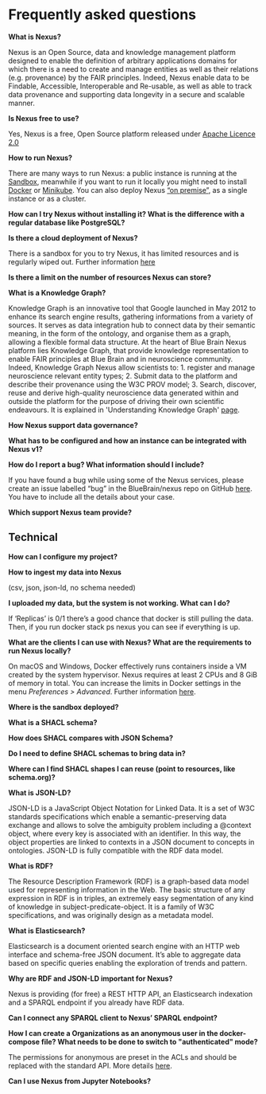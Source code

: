 # Frequently asked questions


**What is Nexus?**

Nexus is an Open Source, data and knowledge management platform designed to enable the definition of arbitrary applications domains for which there is a need to create and manage entities as well as their relations (e.g. provenance) by the FAIR principles. Indeed, Nexus enable data to be Findable, Accessible, Interoperable and Re-usable, as well as able to track data provenance and supporting data longevity in a secure and scalable manner.


**Is Nexus free to use?**

Yes, Nexus is a free, Open Source platform released under [Apache Licence 2.0](https://opensource.org/licenses/Apache-2.0)


**How to run Nexus?**

There are many ways to run Nexus: a public instance is running at the [Sandbox](https://nexus-sandbox.io/web), meanwhile if you want to run it locally you might need to install [Docker](https://bluebrain.github.io/nexus/docs/getting-started/running-nexus/docker.html) or [Minikube](https://bluebrain.github.io/nexus/docs/getting-started/running-nexus/minikube.html). You can also deploy Nexus [“on premise”](https://bluebrain.github.io/nexus/docs/getting-started/running-nexus/minikube.html), as a single instance or as a cluster.


**How can I try Nexus without installing it? What is the difference with a regular database like PostgreSQL?**



**Is there a cloud deployment of Nexus?**

There is a sandbox for you to try Nexus, it has limited resources and is regularly wiped out. Further information [here](https://bluebrain.github.io/nexus/docs/webapps/index.html)


**Is there a limit on the number of resources Nexus can store?**



**What is a Knowledge Graph?**

Knowledge Graph is an innovative tool that Google launched in May 2012 to enhance its search engine results, gathering informations from a variety of sources. It serves as data integration hub to connect data by their semantic meaning, in the form of the ontology, and organise them as a graph, allowing a flexible formal data structure.
At the heart of Blue Brain Nexus platform lies Knowledge Graph, that provide knowledge representation to enable FAIR principles at Blue Brain and in neuroscience community.
Indeed, Knowledge Graph Nexus allow scientists to: 1. register and manage neuroscience relevant entity types; 2. Submit data to the platform and describe their provenance using the W3C PROV model; 3. Search, discover, reuse and derive high-quality neuroscience data generated within and outside the platform for the purpose of driving their own scientific endeavours.
It is explained in 'Understanding Knowledge Graph' [page](https://bluebrain.github.io/nexus/docs/tutorial/knowledge-graph/index.html).


**How Nexus support data governance?**


**What has to be configured and how an instance can be integrated with Nexus v1?**


**How do I report a bug? What information should I include?**

If you have found a bug while using some of the Nexus services, please create an issue labelled “bug” in the BlueBrain/nexus repo on GitHub [here](https://github.com/BlueBrain/nexus/issues/new?labels=bug). You have to include all the details about your case.


**Which support Nexus team provide?**



## Technical

**How can I configure my project?**

**How to ingest my data into Nexus**

(csv, json, json-ld, no schema needed)

**I uploaded my data, but the system is not working. What can I do?**

If ‘Replicas’ is 0/1 there’s a good chance that docker is still pulling the data.
Then, if you run docker stack ps nexus you can see if everything is up.


**What are the clients I can use with Nexus? What are the requirements to run Nexus locally?**

On macOS and Windows, Docker effectively runs containers inside a VM created by the system hypervisor. Nexus requires at least 2 CPUs and 8 GiB of memory in total. You can increase the limits in Docker settings in the menu *Preferences > Advanced*. Further information [here](https://bluebrain.github.io/nexus/docs/getting-started/running-nexus/docker.html).


**Where is the sandbox deployed?**


**What is a SHACL schema?**



**How does SHACL compares with JSON Schema?**



**Do I need to define SHACL schemas to bring data in?**



**Where can I find SHACL shapes I can reuse (point to resources, like schema.org)?**



**What is JSON-LD?**

JSON-LD is a JavaScript Object Notation for Linked Data. It is a set of W3C standards specifications which enable a semantic-preserving data exchange and allows to solve the ambiguity problem including a @context object, where every key is associated with an identifier. In this way, the object properties are linked to contexts in a JSON document to concepts in ontologies. 
JSON-LD is fully compatible with the RDF data model.

**What is RDF?**

The Resource Description Framework (RDF) is a graph-based data model used for representing information in the Web. The basic structure of any expression in RDF is in triples, an extremely easy segmentation of any kind of knowledge in subject-predicate-object. It is a family of W3C specifications, and was originally design as a metadata model.
 
**What is Elasticsearch?**

Elasticsearch is a document oriented search engine with an HTTP web interface and schema-free JSON document. It’s able to aggregate data based on specific queries enabling the exploration of trends and pattern.


**Why are RDF and JSON-LD important for Nexus?**

Nexus is providing (for free) a REST HTTP API, an Elasticsearch indexation and a SPARQL endpoint if you already have RDF data.


**Can I connect any SPARQL client to Nexus’ SPARQL endpoint?**




**How I can create a Organizations as an anonymous user in the docker-compose file? What needs to be done to switch to "authenticated" mode?**

The permissions for anonymous are preset in the ACLs and should be replaced with the standard API. More details [here](https://bluebrain.github.io/nexus//docs/api/iam/iam-permissions-api.html).


**Can I use Nexus from Jupyter Notebooks?**


